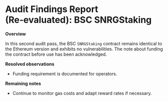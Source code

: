 # Audit Findings Report (Re‑evaluated): BSC SNRGStaking

**Overview**

In this second audit pass, the BSC `SNRGStaking` contract remains identical to the Ethereum version and exhibits no vulnerabilities.  The note about funding the contract before use has been acknowledged.

**Resolved observations**

- Funding requirement is documented for operators.

**Remaining notes**

- Continue to monitor gas costs and adapt reward rates if necessary.